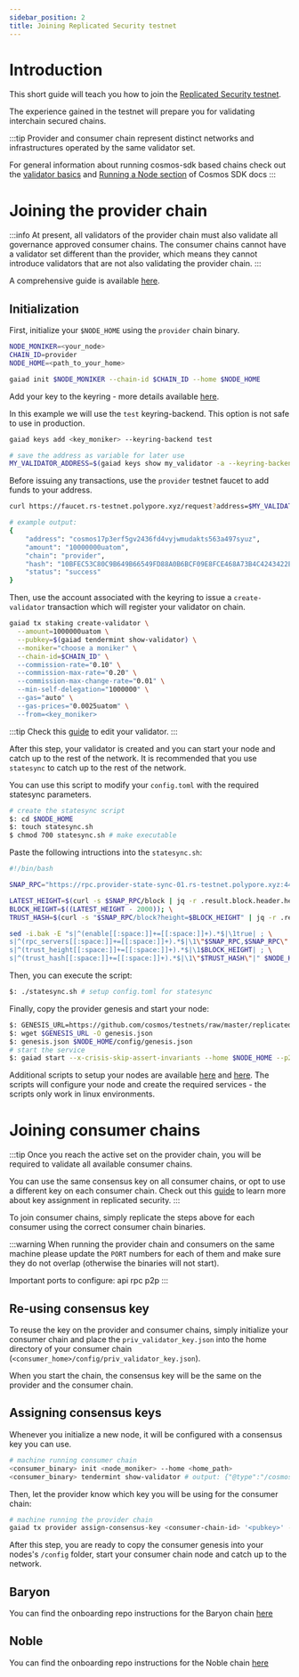 ```yaml
---
sidebar_position: 2
title: Joining Replicated Security testnet
---
```


# Introduction
This short guide will teach you how to join the [Replicated Security testnet](https://github.com/hyphacoop/testnets/tree/master/replicated-security).

The experience gained in the testnet will prepare you for validating interchain secured chains.

:::tip
Provider and consumer chain represent distinct networks and infrastructures operated by the same validator set.

For general information about running cosmos-sdk based chains check out the [validator basics](https://hub.cosmos.network/main/validators/validator-setup.html) and [Running a Node section](https://docs.cosmos.network/main/run-node/run-node) of Cosmos SDK docs
:::

# Joining the provider chain
:::info
At present, all validators of the provider chain must also validate all governance approved consumer chains. The consumer chains cannot have a validator set different than the provider, which means they cannot introduce validators that are not also validating the provider chain.
:::

A comprehensive guide is available [here](https://github.com/hyphacoop/testnets/tree/master/replicated-security/provider).


## Initialization

First, initialize your `$NODE_HOME` using the `provider` chain binary.

```bash
NODE_MONIKER=<your_node>
CHAIN_ID=provider
NODE_HOME=<path_to_your_home>

gaiad init $NODE_MONIKER --chain-id $CHAIN_ID --home $NODE_HOME
```

Add your key to the keyring - more details available [here](https://docs.cosmos.network/main/run-node/keyring).

In this example we will use the `test` keyring-backend. This option is not safe to use in production.
```bash
gaiad keys add <key_moniker> --keyring-backend test

# save the address as variable for later use
MY_VALIDATOR_ADDRESS=$(gaiad keys show my_validator -a --keyring-backend test)
``` 

Before issuing any transactions, use the `provider` testnet faucet to add funds to your address.
```bash
curl https://faucet.rs-testnet.polypore.xyz/request?address=$MY_VALIDATOR_ADDRESS&chain=provider

# example output:
{
    "address": "cosmos17p3erf5gv2436fd4vyjwmudakts563a497syuz",
    "amount": "10000000uatom",
    "chain": "provider",
    "hash": "10BFEC53C80C9B649B66549FD88A0B6BCF09E8FCE468A73B4C4243422E724985",
    "status": "success"
}
```

Then, use the account associated with the keyring to issue a `create-validator` transaction which will register your validator on chain.

```bash
gaiad tx staking create-validator \
  --amount=1000000uatom \
  --pubkey=$(gaiad tendermint show-validator) \
  --moniker="choose a moniker" \
  --chain-id=$CHAIN_ID" \
  --commission-rate="0.10" \
  --commission-max-rate="0.20" \
  --commission-max-change-rate="0.01" \
  --min-self-delegation="1000000" \
  --gas="auto" \
  --gas-prices="0.0025uatom" \
  --from=<key_moniker>
```

:::tip
Check this [guide](https://hub.cosmos.network/main/validators/validator-setup.html#edit-validator-description) to edit your validator.
:::

After this step, your validator is created and you can start your node and catch up to the rest of the network. It is recommended that you use `statesync` to catch up to the rest of the network.

You can use this script to modify your `config.toml` with the required statesync parameters.
```bash
# create the statesync script
$: cd $NODE_HOME
$: touch statesync.sh
$ chmod 700 statesync.sh # make executable
```

Paste the following intructions into the `statesync.sh`:

```bash
#!/bin/bash

SNAP_RPC="https://rpc.provider-state-sync-01.rs-testnet.polypore.xyz:443"

LATEST_HEIGHT=$(curl -s $SNAP_RPC/block | jq -r .result.block.header.height); \
BLOCK_HEIGHT=$((LATEST_HEIGHT - 2000)); \
TRUST_HASH=$(curl -s "$SNAP_RPC/block?height=$BLOCK_HEIGHT" | jq -r .result.block_id.hash)

sed -i.bak -E "s|^(enable[[:space:]]+=[[:space:]]+).*$|\1true| ; \
s|^(rpc_servers[[:space:]]+=[[:space:]]+).*$|\1\"$SNAP_RPC,$SNAP_RPC\"| ; \
s|^(trust_height[[:space:]]+=[[:space:]]+).*$|\1$BLOCK_HEIGHT| ; \
s|^(trust_hash[[:space:]]+=[[:space:]]+).*$|\1\"$TRUST_HASH\"|" $NODE_HOME/config/config.toml
```

Then, you can execute the script:
```bash
$: ./statesync.sh # setup config.toml for statesync
```

Finally, copy the provider genesis and start your node:
```bash
$: GENESIS_URL=https://github.com/cosmos/testnets/raw/master/replicated-security/provider/provider-genesis.json
$: wget $GENESIS_URL -O genesis.json
$: genesis.json $NODE_HOME/config/genesis.json
# start the service
$: gaiad start --x-crisis-skip-assert-invariants --home $NODE_HOME --p2p.seeds="08ec17e86dac67b9da70deb20177655495a55407@provider-seed-01.rs-testnet.polypore.xyz:26656,4ea6e56300a2f37b90e58de5ee27d1c9065cf871@provider-seed-02.rs-testnet.polypore.xyz:26656"
```

Additional scripts to setup your nodes are available [here](https://github.com/hyphacoop/testnets/blob/master/replicated-security/provider/join-rs-provider.sh) and [here](https://github.com/hyphacoop/testnets/blob/master/replicated-security/provider/join-rs-provider-cv.sh). The scripts will configure your node and create the required services - the scripts only work in linux environments.

# Joining consumer chains
:::tip
Once you reach the active set on the provider chain, you will be required to validate all available consumer chains.

You can use the same consensus key on all consumer chains, or opt to use a different key on each consumer chain.
Check out this [guide](../features/key-assignment.md) to learn more about key assignment in replicated security.
:::

To join consumer chains, simply replicate the steps above for each consumer using the correct consumer chain binaries.

:::warning
When running the provider chain and consumers on the same machine please update the `PORT` numbers for each of them and make sure they do not overlap (otherwise the binaries will not start).

Important ports to configure:
api
rpc
p2p
:::

## Re-using consensus key
To reuse the key on the provider and consumer chains, simply initialize your consumer chain and place the `priv_validator_key.json` into the home directory of your consumer chain (`<consumer_home>/config/priv_validator_key.json`).

When you start the chain, the consensus key will be the same on the provider and the consumer chain.

## Assigning consensus keys
Whenever you initialize a new node, it will be configured with a consensus key you can use.

```bash
# machine running consumer chain
<consumer_binary> init <node_moniker> --home <home_path>
<consumer_binary> tendermint show-validator # output: {"@type":"/cosmos.crypto.ed25519.PubKey","key":"<key>"} === <pubkey>
```

Then, let the provider know which key you will be using for the consumer chain:
```bash
# machine running the provider chain
gaiad tx provider assign-consensus-key <consumer-chain-id> '<pubkey>' --from <key_moniker> --home $NODE_HOME --gas 900000 -b block -y -o json
```

After this step, you are ready to copy the consumer genesis into your nodes's `/config` folder, start your consumer chain node and catch up to the network.

## Baryon
You can find the onboarding repo instructions for the Baryon chain [here](https://github.com/hyphacoop/testnets/blob/master/replicated-security/baryon-1/README.md)


## Noble
You can find the onboarding repo instructions for the Noble chain [here](https://github.com/hyphacoop/testnets/blob/master/replicated-security/noble-1/README.md)
